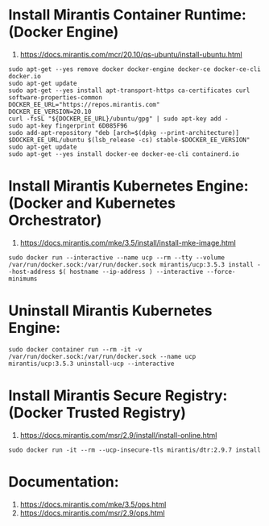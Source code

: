 # Install Mirantis Container Runtime: (Docker Engine)
1. https://docs.mirantis.com/mcr/20.10/qs-ubuntu/install-ubuntu.html

```
sudo apt-get --yes remove docker docker-engine docker-ce docker-ce-cli docker.io
sudo apt-get update
sudo apt-get --yes install apt-transport-https ca-certificates curl software-properties-common
DOCKER_EE_URL="https://repos.mirantis.com"
DOCKER_EE_VERSION=20.10
curl -fsSL "${DOCKER_EE_URL}/ubuntu/gpg" | sudo apt-key add -
sudo apt-key fingerprint 6D085F96
sudo add-apt-repository "deb [arch=$(dpkg --print-architecture)] $DOCKER_EE_URL/ubuntu $(lsb_release -cs) stable-$DOCKER_EE_VERSION"
sudo apt-get update
sudo apt-get --yes install docker-ee docker-ee-cli containerd.io
```
# Install Mirantis Kubernetes Engine: (Docker and Kubernetes Orchestrator)
1. https://docs.mirantis.com/mke/3.5/install/install-mke-image.html
```
sudo docker run --interactive --name ucp --rm --tty --volume /var/run/docker.sock:/var/run/docker.sock mirantis/ucp:3.5.3 install --host-address $( hostname --ip-address ) --interactive --force-minimums
```
# Uninstall Mirantis Kubernetes Engine:
```
sudo docker container run --rm -it -v /var/run/docker.sock:/var/run/docker.sock --name ucp mirantis/ucp:3.5.3 uninstall-ucp --interactive
```
# Install Mirantis Secure Registry: (Docker Trusted Registry)
1. https://docs.mirantis.com/msr/2.9/install/install-online.html
```
sudo docker run -it --rm --ucp-insecure-tls mirantis/dtr:2.9.7 install
```
# Documentation:
1. https://docs.mirantis.com/mke/3.5/ops.html
2. https://docs.mirantis.com/msr/2.9/ops.html
